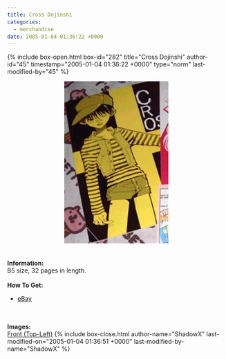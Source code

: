 ```yaml
---
title: Cross Dojinshi
categories:
  - merchandise
date: 2005-01-04 01:36:22 +0000
---
```

{% include box-open.html box-id="282" title="Cross Dojinshi" author-id="45" timestamp="2005-01-04 01:36:22 +0000" type="norm" last-modified-by="45" %}
	<center>
	<img src="/merchandise/images/cross_title.jpg" border="0" alt="Cross Dojinshi" />
	</center>
	<br /><br />
	<b>Information:</b>
	<br />
	B5 size, 32 pages in length.
	<br /><br />
	<b>How To Get:</b>
	<br />
	<ul>
	<li><a href="http://www.ebay.com">eBay</a></li>
	</ul>
	<br /><br />
	<b>Images:</b>
	<br />
	<a href="/merchandise/images/triplehpc.jpg">Front (Top-Left)</a>
{% include box-close.html author-name="ShadowX" last-modified-on="2005-01-04 01:36:51 +0000" last-modified-by-name="ShadowX" %}
